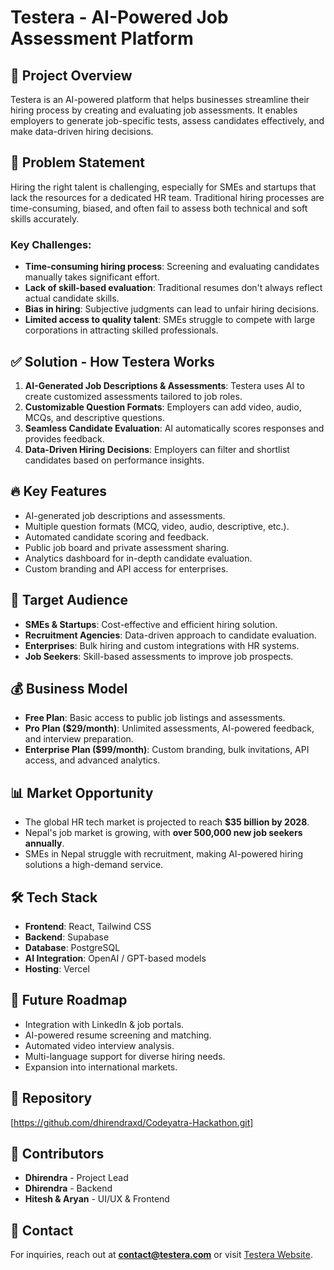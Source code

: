 # Testera - AI-Powered Job Assessment Platform

## 📌 Project Overview
Testera is an AI-powered platform that helps businesses streamline their hiring process by creating and evaluating job assessments. It enables employers to generate job-specific tests, assess candidates effectively, and make data-driven hiring decisions.

## 🚀 Problem Statement
Hiring the right talent is challenging, especially for SMEs and startups that lack the resources for a dedicated HR team. Traditional hiring processes are time-consuming, biased, and often fail to assess both technical and soft skills accurately.

### Key Challenges:
- **Time-consuming hiring process**: Screening and evaluating candidates manually takes significant effort.
- **Lack of skill-based evaluation**: Traditional resumes don't always reflect actual candidate skills.
- **Bias in hiring**: Subjective judgments can lead to unfair hiring decisions.
- **Limited access to quality talent**: SMEs struggle to compete with large corporations in attracting skilled professionals.

## ✅ Solution - How Testera Works
1. **AI-Generated Job Descriptions & Assessments**: Testera uses AI to create customized assessments tailored to job roles.
2. **Customizable Question Formats**: Employers can add video, audio, MCQs, and descriptive questions.
3. **Seamless Candidate Evaluation**: AI automatically scores responses and provides feedback.
4. **Data-Driven Hiring Decisions**: Employers can filter and shortlist candidates based on performance insights.

## 🔥 Key Features
- AI-generated job descriptions and assessments.
- Multiple question formats (MCQ, video, audio, descriptive, etc.).
- Automated candidate scoring and feedback.
- Public job board and private assessment sharing.
- Analytics dashboard for in-depth candidate evaluation.
- Custom branding and API access for enterprises.

## 🎯 Target Audience
- **SMEs & Startups**: Cost-effective and efficient hiring solution.
- **Recruitment Agencies**: Data-driven approach to candidate evaluation.
- **Enterprises**: Bulk hiring and custom integrations with HR systems.
- **Job Seekers**: Skill-based assessments to improve job prospects.

## 💰 Business Model
- **Free Plan**: Basic access to public job listings and assessments.
- **Pro Plan ($29/month)**: Unlimited assessments, AI-powered feedback, and interview preparation.
- **Enterprise Plan ($99/month)**: Custom branding, bulk invitations, API access, and advanced analytics.

## 📊 Market Opportunity
- The global HR tech market is projected to reach **$35 billion by 2028**.
- Nepal's job market is growing, with **over 500,000 new job seekers annually**.
- SMEs in Nepal struggle with recruitment, making AI-powered hiring solutions a high-demand service.

## 🛠️ Tech Stack
- **Frontend**: React, Tailwind CSS
- **Backend**: Supabase
- **Database**: PostgreSQL 
- **AI Integration**: OpenAI / GPT-based models
- **Hosting**: Vercel 

## 🔮 Future Roadmap
- Integration with LinkedIn & job portals.
- AI-powered resume screening and matching.
- Automated video interview analysis.
- Multi-language support for diverse hiring needs.
- Expansion into international markets.

## 📂 Repository
[https://github.com/dhirendraxd/Codeyatra-Hackathon.git]

## 🤝 Contributors
- **Dhirendra** - Project Lead
- **Dhirendra** -  Backend
- **Hitesh & Aryan** - UI/UX & Frontend

## 📩 Contact
For inquiries, reach out at **contact@testera.com** or visit [Testera Website](#).

